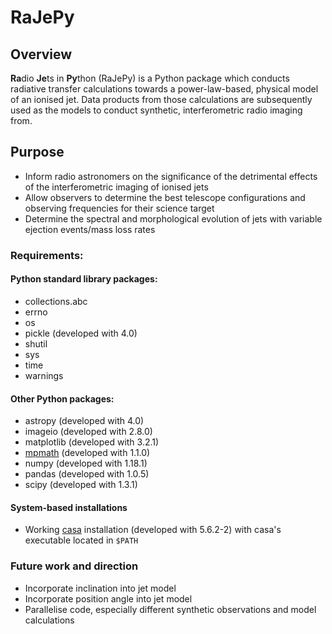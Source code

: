 # RaJePy
## Overview
**Ra**dio **Je**ts in **Py**thon (RaJePy) is a Python package which conducts radiative transfer calculations towards a power-law-based, physical model of an ionised jet. Data products from those calculations are subsequently used as the models to conduct synthetic, interferometric radio imaging from.

## Purpose
- Inform radio astronomers on the significance of the detrimental effects of the interferometric imaging of ionised jets
- Allow observers to determine the best telescope configurations and observing frequencies for their science target
- Determine the spectral and morphological evolution of jets with variable ejection events/mass loss rates

### Requirements:
#### Python standard library packages:
- collections.abc
- errno
- os
- pickle (developed with 4.0)
- shutil
- sys
- time
- warnings
#### Other Python packages:
- astropy (developed with 4.0)
- imageio (developed with 2.8.0)
- matplotlib (developed with 3.2.1)
- [mpmath](http://mpmath.org/) (developed with 1.1.0)
- numpy (developed with 1.18.1)
- pandas (developed with 1.0.5)
- scipy (developed with 1.3.1)
#### System-based installations
- Working [casa](https://casa.nrao.edu/) installation (developed with 5.6.2-2) with casa's executable located in `$PATH`

### Future work and direction
- Incorporate inclination into jet model
- Incorporate position angle into jet model
- Parallelise code, especially different synthetic observations and model calculations
